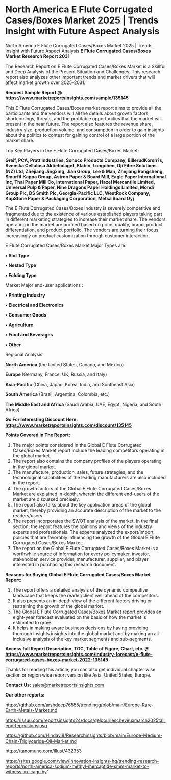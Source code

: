 # North America E Flute Corrugated Cases/Boxes Market 2025 | Trends Insight with Future Aspect Analysis
North America E Flute Corrugated Cases/Boxes Market 2025 | Trends Insight with Future Aspect Analysis
<strong>E Flute Corrugated Cases/Boxes Market Research Report 2031</strong>

The Research Report on E Flute Corrugated Cases/Boxes Market is a Skillful and Deep Analysis of the Present Situation and Challenges. This research report also analyzes other important trends and market drivers that will affect market growth over 2025-2031.

<strong>Request Sample Report @ <a href=https://www.marketreportsinsights.com/sample/135145>https://www.marketreportsinsights.com/sample/135145</a></strong>

This E Flute Corrugated Cases/Boxes market report aims to provide all the participants and the vendors will all the details about growth factors, shortcomings, threats, and the profitable opportunities that the market will present in the near future. The report also features the revenue share, industry size, production volume, and consumption in order to gain insights about the politics to contest for gaining control of a large portion of the market share.

Top Key Players in the E Flute Corrugated Cases/Boxes Market:

<strong>Greif, PCA, Pratt Industries, Sonoco Products Company, BillerudKorsn?s, Svenska Cellulosa Aktiebolaget, Klabin, Longchen, Oji Fibre Solutions (NZ) Ltd, Zhejiang Jingxing, Jian Group, Lee & Man, Zhejiang Rongsheng, Smurfit Kappa Group, Astron Paper & Board Mill, Eagle Paper International Inc, Thai Paper Mill Co, International Paper, Hazel Mercantile Limited, Universal Pulp & Paper, Nine Dragons Paper Holdings Limited, Mondi Group Plc, DS Smith Plc, Georgia-Pacific LLC, WestRock Company, KapStone Paper & Packaging Corporation, Metsä Board Oyj</strong>

The E Flute Corrugated Cases/Boxes Industry is severely competitive and fragmented due to the existence of various established players taking part in different marketing strategies to increase their market share. The vendors operating in the market are profiled based on price, quality, brand, product differentiation, and product portfolio. The vendors are turning their focus increasingly on product customization through customer interaction.

E Flute Corrugated Cases/Boxes Market Major Types are:

<strong>• Slot Type

• Nested Type

• Folding Type</strong>

Market Major end-user applications :

<strong>• Printing Industry

• Electrical and Electronics

• Consumer Goods

• Agriculture

• Food and Beverages

• Other</strong>

Regional Analysis

</u><strong><b>North America</b></strong> (the United States, Canada, and Mexico)

<strong><b>Europe </b></strong>(Germany, France, UK, Russia, and Italy)

<strong><b>Asia-Pacific</b></strong> (China, Japan, Korea, India, and Southeast Asia)

<strong><b>South America</b></strong> (Brazil, Argentina, Colombia, etc.)

<strong><b>The Middle East and Africa</b></strong> (Saudi Arabia, UAE, Egypt, Nigeria, and South Africa)

<strong>Go For Interesting Discount Here: <a href=https://www.marketreportsinsights.com/discount/135145>https://www.marketreportsinsights.com/discount/135145</a></strong>

<strong>Points Covered in The Report:</strong>
<ol>
  <li>The major points considered in the Global E Flute Corrugated Cases/Boxes Market report include the leading competitors operating in the global market.</li>
  <li>The report also contains the company profiles of the players operating in the global market.</li>
  <li>The manufacture, production, sales, future strategies, and the technological capabilities of the leading manufacturers are also included in the report.</li>
  <li>The growth factors of the Global E Flute Corrugated Cases/Boxes Market are explained in-depth, wherein the different end-users of the market are discussed precisely.</li>
  <li>The report also talks about the key application areas of the global market, thereby providing an accurate description of the market to the readers/users.</li>
  <li>The report incorporates the SWOT analysis of the market. In the final section, the report features the opinions and views of the industry experts and professionals. The experts analyzed the export/import policies that are favorably influencing the growth of the Global E Flute Corrugated Cases/Boxes Market.</li>
  <li>The report on the Global E Flute Corrugated Cases/Boxes Market is a worthwhile source of information for every policymaker, investor, stakeholder, service provider, manufacturer, supplier, and player interested in purchasing this research document.</li>
</ol>
<strong>Reasons for Buying Global E Flute Corrugated Cases/Boxes Market Report:</strong>

<ol>
  <li>The report offers a detailed analysis of the dynamic competitive landscape that keeps the reader/client well ahead of the competitors.</li>
  <li>It also presents an in-depth view of the different factors driving or restraining the growth of the global market.</li>
  <li>The Global E Flute Corrugated Cases/Boxes Market report provides an eight-year forecast evaluated on the basis of how the market is estimated to grow.</li>
  <li>It helps in making aware business decisions by having providing thorough insights insights into the global market and by making an all-inclusive analysis of the key market segments and sub-segments.</li>
</ol>
<strong>Access full Report Description, TOC, Table of Figure, Chart, etc. @ <a href=https://www.marketreportsinsights.com/industry-forecast/e-flute-corrugated-cases-boxes-market-2022-135145>https://www.marketreportsinsights.com/industry-forecast/e-flute-corrugated-cases-boxes-market-2022-135145</a></strong>


Thanks for reading this article; you can also get individual chapter wise section or region wise report version like Asia, United States, Europe.

<strong>Contact Us:</strong>
sales@marketreportsinsights.com

<strong>Our other reports:</strong>

<a href=https://github.com/arshdeep76555/trendingg/blob/main/Europe-Rare-Earth-Metals-Market.md>https://github.com/arshdeep76555/trendingg/blob/main/Europe-Rare-Earth-Metals-Market.md</a>

<a href=https://issuu.com/reportsinsights24/docs/gelpourlescheveuxmarch2025tailleporteprvisionsjusq>https://issuu.com/reportsinsights24/docs/gelpourlescheveuxmarch2025tailleporteprvisionsjusq</a>

<a href=https://github.com/Hindavi8/Researchinsights/blob/main/Europe-Medium-Chain-Triglyceride-Oil-Market.md>https://github.com/Hindavi8/Researchinsights/blob/main/Europe-Medium-Chain-Triglyceride-Oil-Market.md</a>

<a href=https://tanomuno.com/illust/432353>https://tanomuno.com/illust/432353</a>

<a href=https://sites.google.com/view/innovation-insights-hq/trending-research-reports/north-america-sodium-methyl-mercaptide-smm-market-to-witness-xx-cagr-by>https://sites.google.com/view/innovation-insights-hq/trending-research-reports/north-america-sodium-methyl-mercaptide-smm-market-to-witness-xx-cagr-by</a>"
